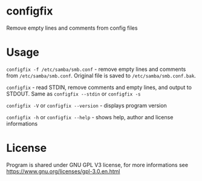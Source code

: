 # configfix
Remove empty lines and comments from config files
# Usage
`configfix -f /etc/samba/smb.conf` - remove empty lines and comments from `/etc/samba/smb.conf`. Original file is saved to `/etc/samba/smb.conf.bak`.

`configfix` - read STDIN, remove comments and empty lines, and output to STDOUT. Same as `configfix --stdin` or `configfix -s`

`configfix -V` or `configfix --version` - displays program version

`configfix -h` or `configfix --help` - shows help, author and license informations
# License
Program is shared under GNU GPL V3 license, for more informations see https://www.gnu.org/licenses/gpl-3.0.en.html
